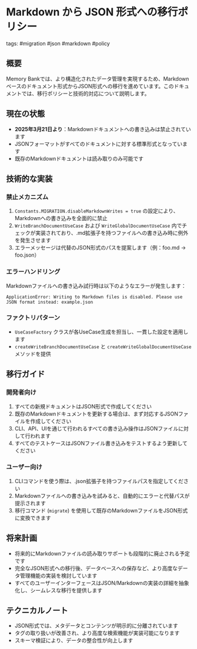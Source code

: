 # Markdown から JSON 形式への移行ポリシー

tags: #migration #json #markdown #policy

## 概要

Memory Bankでは、より構造化されたデータ管理を実現するため、Markdownベースのドキュメント形式からJSON形式への移行を進めています。このドキュメントでは、移行ポリシーと技術的対応について説明します。

## 現在の状態

- **2025年3月21日より**：Markdownドキュメントへの書き込みは禁止されています
- JSONフォーマットがすべてのドキュメントに対する標準形式となっています
- 既存のMarkdownドキュメントは読み取りのみ可能です

## 技術的な実装

### 禁止メカニズム

1. `Constants.MIGRATION.disableMarkdownWrites = true` の設定により、Markdownへの書き込みを全面的に禁止
2. `WriteBranchDocumentUseCase` および `WriteGlobalDocumentUseCase` 内でチェックが実装されており、.md拡張子を持つファイルへの書き込み時に例外を発生させます
3. エラーメッセージは代替のJSON形式のパスを提案します（例：foo.md → foo.json）

### エラーハンドリング

Markdownファイルへの書き込み試行時は以下のようなエラーが発生します：

```
ApplicationError: Writing to Markdown files is disabled. Please use JSON format instead: example.json
```

### ファクトリパターン

- `UseCaseFactory` クラスが各UseCase生成を担当し、一貫した設定を適用します
- `createWriteBranchDocumentUseCase` と `createWriteGlobalDocumentUseCase` メソッドを提供

## 移行ガイド

### 開発者向け

1. すべての新規ドキュメントはJSON形式で作成してください
2. 既存のMarkdownドキュメントを更新する場合は、まず対応するJSONファイルを作成してください
3. CLI、API、UIを通じて行われるすべての書き込み操作はJSONファイルに対して行われます
4. すべてのテストケースはJSONファイル書き込みをテストするよう更新してください

### ユーザー向け

1. CLIコマンドを使う際は、.json拡張子を持つファイルパスを指定してください
2. Markdownファイルへの書き込みを試みると、自動的にエラーと代替パスが提示されます
3. 移行コマンド (`migrate`) を使用して既存のMarkdownファイルをJSON形式に変換できます

## 将来計画

- 将来的にMarkdownファイルの読み取りサポートも段階的に廃止される予定です
- 完全なJSON形式への移行後、データベースへの保存など、より高度なデータ管理機能の実装を検討しています
- すべてのユーザーインターフェースはJSON/Markdownの実装の詳細を抽象化し、シームレスな移行を提供します

## テクニカルノート

- JSON形式では、メタデータとコンテンツが明示的に分離されています
- タグの取り扱いが改善され、より高度な検索機能が実装可能になります
- スキーマ検証により、データの整合性が向上します
